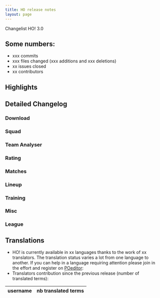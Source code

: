 ```yaml
---
title: HO release notes
layout: page
---
```


Changelist HO! 3.0

## Some numbers: 
  - xxx commits
  - xxx files changed (xxx additions and xxx deletions)
  - xx issues closed
  - xx contributors


## Highlights


## Detailed Changelog

### Download


### Squad


### Team Analyser

### Rating


### Matches


### Lineup


### Training


### Misc


### League


## Translations
  - HO! is currently available in xx languages thanks to the work of xx translators. The translation status varies a lot from one language to another. If you can help in a language requiring attention please join in the effort and register on [POeditor](https://poeditor.com/join/project/jCaWGL1JCl):
  - Translators contribution since the previous release (number of translated terms):


| username       | nb translated terms |
|----------------|:-------------------:|
